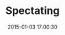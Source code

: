 ---
layout: post
title:  "Spectating"
number: "3"
date:   2015-01-03 17:00:30
large-image: "https://farm8.staticflickr.com/7546/16182270811_f1db509852_k.jpg"
---